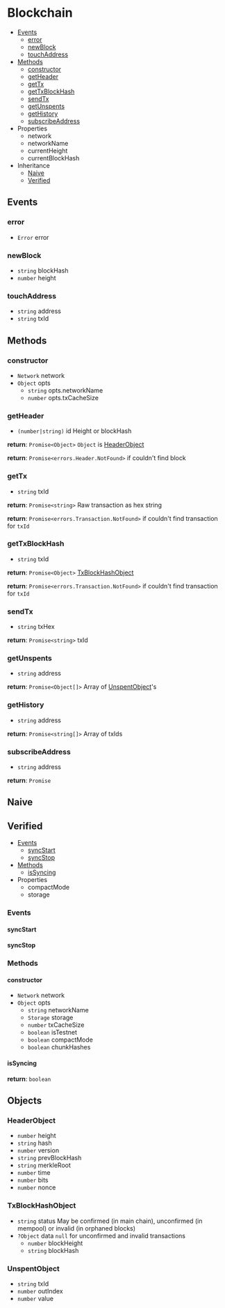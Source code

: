 # Blockchain

  * [Events](#events)
    * [error](#error)
    * [newBlock](#newblock)
    * [touchAddress](#touchAddress)
  * [Methods](#methods)
    * [constructor](#constructor)
    * [getHeader](#getheader)
    * [getTx](#gettx)
    * [getTxBlockHash](#gettxblockhash)
    * [sendTx](#sendtx)
    * [getUnspents](#getUnspents)
    * [getHistory](#gethistory)
    * [subscribeAddress](#subscribeaddress)
  * Properties
    * network
    * networkName
    * currentHeight
    * currentBlockHash
  * Inheritance
    * [Naive](#naive)
    * [Verified](#verified)

## Events

### error

  * `Error` error

### newBlock

  * `string` blockHash
  * `number` height

### touchAddress

  * `string` address
  * `string` txId

## Methods

### constructor

  * `Network` network
  * `Object` opts
    * `string` opts.networkName
    * `number` opts.txCacheSize

### getHeader

  * `(number|string)` id Height or blockHash

**return**: `Promise<Object>` `Object` is [HeaderObject](#headerobject)

**return**: `Promise<errors.Header.NotFound>` if couldn't find block

### getTx

  * `string` txId

**return**: `Promise<string>` Raw transaction as hex string

**return**: `Promise<errors.Transaction.NotFound>` if couldn't find transaction for `txId`

### getTxBlockHash

  * `string` txId

**return**: `Promise<Object>` [TxBlockHashObject](#txblockhashobject)

**return**: `Promise<errors.Transaction.NotFound>` if couldn't find transaction for `txId`

### sendTx

  * `string` txHex

**return**: `Promise<string>` txId

### getUnspents

  * `string` address

**return**: `Promise<Object[]>` Array of [UnspentObject](#unspentobject)'s

### getHistory

  * `string` address

**return**: `Promise<string[]>` Array of txIds

### subscribeAddress

  * `string` address

**return**: `Promise`

## Naive

## Verified

  * [Events](#events)
    * [syncStart](#syncstart)
    * [syncStop](#syncstop)
  * [Methods](#methods)
    * [isSyncing](#issyncing)
  * Properties
    * compactMode
    * storage

### Events

#### syncStart

#### syncStop

### Methods

#### constructor

  * `Network` network
  * `Object` opts
    * `string` networkName
    * `Storage` storage
    * `number` txCacheSize
    * `boolean` isTestnet
    * `boolean` compactMode
    * `boolean` chunkHashes

#### isSyncing

**return**: `boolean`

## Objects

### HeaderObject

  * `number` height
  * `string` hash
  * `number` version
  * `string` prevBlockHash
  * `string` merkleRoot
  * `number` time
  * `number` bits
  * `number` nonce

### TxBlockHashObject

  * `string` status May be confirmed (in main chain), unconfirmed (in mempool) or invalid (in orphaned blocks)
  * `?Object` data `null` for unconfirmed and invalid transactions
    * `number` blockHeight
    * `string` blockHash

### UnspentObject

  * `string` txId
  * `number` outIndex
  * `number` value
